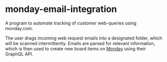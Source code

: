 # monday-email-integration

A program to automate tracking of customer web-queries using monday.com.

The user drags incoming web request emails into a designated folder, which
will be scanned intermittently. Emails are parsed for relevant information,
which is then used to create new board items on [Monday](monday.com) using
their GraphQL API.
